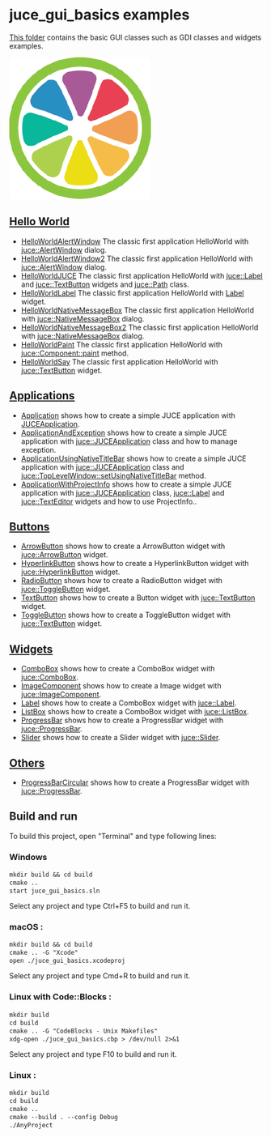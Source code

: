 # juce_gui_basics examples

[This folder](.) contains the basic GUI classes such as GDI classes and widgets examples.

[![JUCE](../docs/Pictures/JUCE.png)](https://www.juce.com)

## [Hello World](HelloWorlds/README.md)

* [HelloWorldAlertWindow](HelloWorlds/HelloWorldAlertWindow/README.md) The classic first application HelloWorld with [juce::AlertWindow](https://docs.juce.com/master/classAlertWindow.html) dialog.
* [HelloWorldAlertWindow2](HelloWorlds/HelloWorldAlertWindow2/README.md) The classic first application HelloWorld with [juce::AlertWindow](https://docs.juce.com/master/classAlertWindow.html) dialog.
* [HelloWorldJUCE](HelloWorlds/HelloWorldJUCE/README.md) The classic first application HelloWorld with [juce::Label](https://docs.juce.com/master/classLabel.html) and [juce::TextButton](https://docs.juce.com/master/classTextButton.html) widgets and [juce::Path](https://docs.juce.com/master/classPath.html) class.
* [HelloWorldLabel](HelloWorlds/HelloWorldLabel/README.md) The classic first application HelloWorld with [Label](https://docs.juce.com/master/classLabel.html) widget.
* [HelloWorldNativeMessageBox](HelloWorlds/HelloWorldNativeMessageBox/README.md) The classic first application HelloWorld with [juce::NativeMessageBox](https://docs.juce.com/master/classNativeMessageBox.html) dialog.
* [HelloWorldNativeMessageBox2](HelloWorlds/HelloWorldNativeMessageBox2/README.md) The classic first application HelloWorld with [juce::NativeMessageBox](https://docs.juce.com/master/classNativeMessageBox.html) dialog.
* [HelloWorldPaint](HelloWorlds/HelloWorldPaint/README.md) The classic first application HelloWorld with [juce::Component::paint](https://docs.juce.com/master/classComponent.html#a7cf1862f4af5909ea72827898114a182) method.
* [HelloWorldSay](HelloWorlds/HelloWorldSay/README.md) The classic first application HelloWorld with [juce::TextButton](https://docs.juce.com/master/classTextButton.html) widget.

## [Applications](Applications/README.md)

* [Application](Applications/Application/README.md) shows how to create a simple JUCE application with [JUCEApplication](https://docs.juce.com/master/classJUCEApplication.html).
* [ApplicationAndException](Applications/ApplicationAndException/README.md) shows how to create a simple JUCE application with  [juce::JUCEApplication](https://docs.juce.com/master/classJUCEApplication.html) class and how to manage exception.
* [ApplicationUsingNativeTitleBar](Applications/ApplicationUsingNativeTitleBar/README.md) shows how to create a simple JUCE application with [juce::JUCEApplication](https://docs.juce.com/master/classJUCEApplication.html) class and [juce::TopLevelWindow::setUsingNativeTitleBar](https://docs.juce.com/master/classTopLevelWindow.html#a749fbd5e688ed8c9af3d0d99b21e18c8) method.
* [ApplicationWithProjectInfo](Applications/ApplicationWithProjectInfo/README.md) shows how to create a simple JUCE application with [juce::JUCEApplication](https://docs.juce.com/master/classJUCEApplication.html) class, [juce::Label](https://docs.juce.com/master/classLabel.html) and [juce::TextEditor](https://docs.juce.com/master/classTextEditor.html) widgets and how to use ProjectInfo..

## [Buttons](Buttons/README.md)

* [ArrowButton](Buttons/ArrowButton/README.md) shows how to create a ArrowButton widget with [juce::ArrowButton](https://docs.juce.com/master/classArrowButton.html) widget.
* [HyperlinkButton](Buttons/HyperlinkButton/README.md) shows how to create a HyperlinkButton widget with [juce::HyperlinkButton](https://docs.juce.com/master/classHyperlinkButton.html) widget.
* [RadioButton](Buttons/RadioButton/README.md) shows how to create a RadioButton widget with [juce::ToggleButton](https://docs.juce.com/master/classToggleButton.html) widget.
* [TextButton](Buttons/TextButton/README.md) shows how to create a Button widget with [juce::TextButton](https://docs.juce.com/master/classTextButton.html) widget.
* [ToggleButton](Buttons/ToggleButton/README.md) shows how to create a ToggleButton widget with [juce::TextButton](https://docs.juce.com/master/classTextButton.html) widget.

## [Widgets](Widgets/README.md)

* [ComboBox](Widgets/ComboBox/README.md) shows how to create a ComboBox widget with [juce::ComboBox](https://docs.juce.com/master/classComboBox.html).
* [ImageComponent](Widgets/ImageComponent/README.md) shows how to create a Image widget with [juce::ImageComponent](https://docs.juce.com/master/classImageComponent.html).
* [Label](Widgets/Label/README.md) shows how to create a ComboBox widget with [juce::Label](https://docs.juce.com/master/classLabel.html).
* [ListBox](Widgets/ListBox/README.md) shows how to create a ComboBox widget with [juce::ListBox](https://docs.juce.com/master/classListBox.html).
* [ProgressBar](Widgets/ProgressBar/README.md) shows how to create a ProgressBar widget with [juce::ProgressBar](https://docs.juce.com/master/classProgressBar.html).
* [Slider](Widgets/Slider/README.md) shows how to create a Slider widget with [juce::Slider](https://docs.juce.com/master/classSlider.html).

## [Others](Others/README.md)

* [ProgressBarCircular](Others/ProgressBarCircular/README.md) shows how to create a ProgressBar widget with [juce::ProgressBar](https://docs.juce.com/master/classProgressBar.html).

## Build and run

To build this project, open "Terminal" and type following lines:

### Windows
``` shell
mkdir build && cd build
cmake ..
start juce_gui_basics.sln
```

Select any project and type Ctrl+F5 to build and run it.

### macOS :

``` shell
mkdir build && cd build
cmake .. -G "Xcode"
open ./juce_gui_basics.xcodeproj
```

Select any project and type Cmd+R to build and run it.

### Linux with Code::Blocks :

``` shell
mkdir build
cd build
cmake .. -G "CodeBlocks - Unix Makefiles"
xdg-open ./juce_gui_basics.cbp > /dev/null 2>&1
```

Select any project and type F10 to build and run it.

### Linux :

``` shell
mkdir build
cd build
cmake ..
cmake --build . --config Debug
./AnyProject
```
